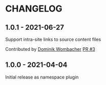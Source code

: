 CHANGELOG
=========

1.0.1 - 2021-06-27
------------------

Support intra-site links to source content files

Contributed by [Dominik Wombacher](https://github.com/wombelix) [PR #3](https://github.com/pelican-plugins/pdf/pull/3/)


1.0.0 - 2021-04-04
------------------

Initial release as namespace plugin
